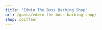 ```yaml
---
title: "Edwin The Boss Barbing Shop"
url: /ganta/edwin-the-boss-barbing-shop/
shop: coiffeur
---
```

